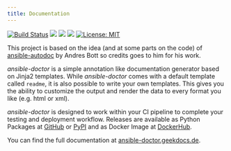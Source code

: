```yaml
---
title: Documentation
---
```


[![Build Status](https://cloud.drone.io/api/badges/xoxys/ansible-doctor/status.svg)](https://cloud.drone.io/xoxys/ansible-doctor)
[![](https://img.shields.io/pypi/pyversions/ansible-doctor.svg)](https://pypi.org/project/ansible-doctor/)
[![](https://img.shields.io/pypi/status/ansible-doctor.svg)](https://pypi.org/project/ansible-doctor/)
[![](https://img.shields.io/pypi/v/ansible-doctor.svg)](https://pypi.org/project/ansible-doctor/)
[![License: MIT](https://img.shields.io/badge/License-MIT-blue.svg)](LICENSE)

This project is based on the idea (and at some parts on the code) of [ansible-autodoc](https://github.com/AndresBott/ansible-autodoc) by Andres Bott so credits goes to him for his work.

*ansible-doctor* is a simple annotation like documentation generator based on Jinja2 templates. While *ansible-doctor* comes with a default template called `readme`, it is also possible to write your own templates. This gives you the ability to customize the output and render the data to every format you like (e.g. html or xml).

*ansible-doctor* is designed to work within your CI pipeline to complete your testing and deployment workflow. Releases are available as Python Packages at [GitHub](https://github.com/xoxys/ansible-doctor/releases) or [PyPI](https://pypi.org/project/ansible-doctor/) and as Docker Image at [DockerHub](https://hub.docker.com/r/xoxys/ansible-doctor).

You can find the full documentation at [ansible-doctor.geekdocs.de](https://ansible-doctor.geekdocs.de).
